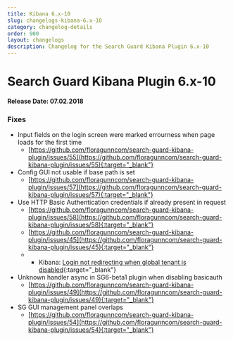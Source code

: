 ```yaml
---
title: Kibana 6.x-10
slug: changelogs-kibana-6.x-10
category: changelog-details
order: 900
layout: changelogs
description: Changelog for the Search Guard Kibana Plugin 6.x-10
---
```


<!---
Copryight 2010 floragunn GmbH
-->

# Search Guard Kibana Plugin 6.x-10

**Release Date: 07.02.2018**

### Fixes

* Input fields on the login screen were marked errourness when page loads for the first time
  * [https://github.com/floragunncom/search-guard-kibana-plugin/issues/55](https://github.com/floragunncom/search-guard-kibana-plugin/issues/55){:target="_blank"}
* Config GUI not usable if base path is set
  * [https://github.com/floragunncom/search-guard-kibana-plugin/issues/57](https://github.com/floragunncom/search-guard-kibana-plugin/issues/57){:target="_blank"}
* Use HTTP Basic Authentication credentials if already present in request
  * [https://github.com/floragunncom/search-guard-kibana-plugin/issues/58](https://github.com/floragunncom/search-guard-kibana-plugin/issues/58){:target="_blank"}
  * [https://github.com/floragunncom/search-guard-kibana-plugin/issues/45](https://github.com/floragunncom/search-guard-kibana-plugin/issues/45){:target="_blank"}
  * * Kibana: [Login not redirecting when global tenant is disabled](https://github.com/floragunncom/search-guard/issues/411){:target="_blank"}
* Unknown handler async in SG6-beta1 plugin when disabling basicauth
  * [https://github.com/floragunncom/search-guard-kibana-plugin/issues/49](https://github.com/floragunncom/search-guard-kibana-plugin/issues/49){:target="_blank"}
* SG GUI management panel overlaps
  * [https://github.com/floragunncom/search-guard-kibana-plugin/issues/54](https://github.com/floragunncom/search-guard-kibana-plugin/issues/54){:target="_blank"}